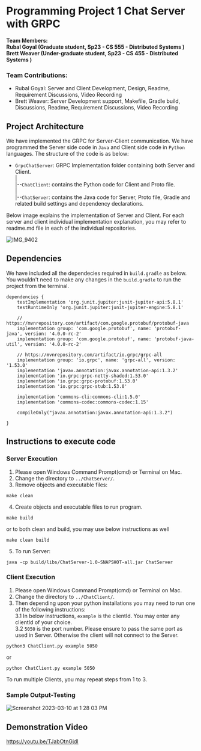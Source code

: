 # Programming Project 1 Chat Server with GRPC
**Team Members: <br>
Rubal Goyal (Graduate student, Sp23 - CS 555 - Distributed Systems )**<br>
**Brett Weaver (Under-graduate student, Sp23 - CS 455 - Distributed Systems )**
### Team Contributions:
- Rubal Goyal: Server and Client Development, Design, Readme, Requirement Discussions, Video Recording
- Brett Weaver: Server Development support, Makefile, Gradle build, Discussions, Readme, Requirement Discussions, Video Recording


## Project Architecture
We have implemented the GRPC for Server-Client communication. We have programmed the Server side code in `Java` and Client side code in `Python` languages. The structure of the code is as below:
  - `GrpcChatServer`: GRPC Implementation folder containing both Server and Client.<br />
    |<br />
    |--`ChatClient`: contains the Python code for Client and Proto file.<br />
    |<br />
    |--`ChatServer`: contains the Java code for Server, Proto file, Gradle and related build settings and dependency declarations.<br />

Below image explains the implementation of Server and Client. For each server and client individual implementation explanation, you may refer to readme.md file in each of the individual repositories.

![IMG_9402](https://user-images.githubusercontent.com/105172154/224414938-3a8a676f-5904-4974-a627-5310dbc1e5b6.png)

## Dependencies

We have included all the dependecies required in `build.gradle` as below. You wouldn't need to make any changes in the `build.gradle` to run the project from the terminal.

```
dependencies {
    testImplementation 'org.junit.jupiter:junit-jupiter-api:5.8.1'
    testRuntimeOnly 'org.junit.jupiter:junit-jupiter-engine:5.8.1'

    // https://mvnrepository.com/artifact/com.google.protobuf/protobuf-java
    implementation group: 'com.google.protobuf', name: 'protobuf-java', version: '4.0.0-rc-2'
    implementation group: 'com.google.protobuf', name: 'protobuf-java-util', version: '4.0.0-rc-2'

    // https://mvnrepository.com/artifact/io.grpc/grpc-all
    implementation group: 'io.grpc', name: 'grpc-all', version: '1.53.0'
    implementation 'javax.annotation:javax.annotation-api:1.3.2'
    implementation 'io.grpc:grpc-netty-shaded:1.53.0'
    implementation 'io.grpc:grpc-protobuf:1.53.0'
    implementation 'io.grpc:grpc-stub:1.53.0'

    implementation 'commons-cli:commons-cli:1.5.0'
    implementation 'commons-codec:commons-codec:1.15'

    compileOnly("javax.annotation:javax.annotation-api:1.3.2")

}
```

## Instructions to execute code
### Server Execution

1. Please open Windows Command Prompt(cmd) or Terminal on Mac.
2. Change the directory to `../ChatServer/`.
3. Remove objects and executable files:
```
make clean
```
4. Create objects and executable files to run program.
```
make build
```
or to both clean and build, you may use below instructions as well
```
make clean build
```
5. To run Server:
```
java -cp build/libs/ChatServer-1.0-SNAPSHOT-all.jar ChatServer
```



### Client Execution
1. Please open Windows Command Prompt(cmd) or Terminal on Mac.
2. Change the directory to `../ChatClient/`.
3. Then depending upon your python installations you may need to run one of the following instructions:<br />
  3.1 In below instructions, `example` is the clientId. You may enter any clientId of your choice.<br />
  3.2 `5050` is the port number. Please ensure to pass the same port as used in Server. Otherwise the client will not connect to the Server.

```
python3 ChatClient.py example 5050
```
or 
```
python ChatClient.py example 5050
```
To run multiple Clients, you may repeat steps from 1 to 3.

### Sample Output-Testing

![Screenshot 2023-03-10 at 1 28 03 PM](https://user-images.githubusercontent.com/105172154/224422140-68c60647-b75b-4dcd-9cc0-40db62269665.png)


## Demonstration Video

https://youtu.be/TJabOtnGjdI
